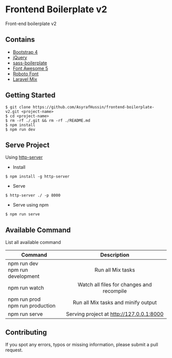 # Frontend Boilerplate v2
Front-end boilerplate v2

## Contains
* [Bootstrap 4](https://getbootstrap.com/docs/4.0/getting-started/introduction/)
* [jQuery](https://jquery.com/)
* [sass-boilerplate](https://github.com/AsyrafHussin/sass-boilerplate)
* [Font Awesome 5](https://fontawesome.com/)
* [Roboto Font](https://fonts.googleapis.com/css?family=Roboto)
* [Laravel Mix](https://github.com/JeffreyWay/laravel-mix)

## Getting Started
```
$ git clone https://github.com/AsyrafHussin/frontend-boilerplate-v2.git <project-name>
$ cd <project-name>
$ rm -rf ./.git && rm -rf ./README.md
$ npm install
$ npm run dev
```

## Serve Project
Using [http-server](https://www.npmjs.com/package/http-server)

* Install
```
$ npm install -g http-server
```

* Serve
```
$ http-server ./ -p 8000
```

* Serve using npm
```
$ npm run serve
```

## Available Command
List all available command

| Command                                  | Description                                      |
| ---------------------------------------- |:------------------------------------------------:|
| npm run dev <br/> npm run development    |      Run all Mix tasks                           |
| npm run watch                            | Watch all files for changes and recompile        |
| npm run prod <br/> npm run production    |     Run all Mix tasks and minify output          |
| npm run serve                            | Serving project at http://127.0.0.1:8000         |

## Contributing
If you spot any errors, typos or missing information, please submit a pull request.